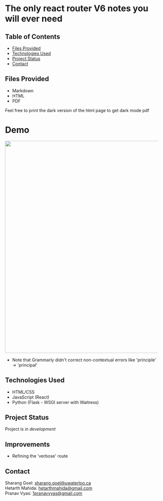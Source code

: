 # The only react router V6 notes you will ever need 

## Table of Contents
* [Files Provided](#files-provided)
* [Technologies Used](#technologies-used)
* [Project Status](#project-status)
* [Contact](#contact)
<!-- * [License](#license) -->

## Files Provided
- Markdown
- HTML
- PDF
<p>Feel free to print the dark version of the html page to get dark mode pdf</p>

# Demo
<img src="https://github.com/shaziwnl/pennapps-client/assets/121330440/49a0043f-df05-485e-b2f2-6dda74e891c1" width="700" height="700">

- Note that Grammarly didn't correct non-contextual errors like 'principle' -> 'principal'

## Technologies Used
- HTML/CSS
- JavaScript (React)
- Python (Flask - WSGI server with Waitress)


## Project Status
Project is *in development*

## Improvements
- Refining the 'verbose' route


## Contact
Sharang Goel: sharang.goel@uwaterloo.ca \
Hetarth Mahida: hetarthmahida@gmail.com \
Pranav Vyas: 1pranavvyas@gmail.com
